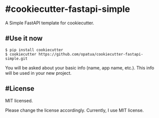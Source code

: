#cookiecutter-fastapi-simple
==================

A Simple FastAPI template for cookiecutter.

#Use it now
----------

    $ pip install cookiecutter
    $ cookiecutter https://github.com/opatua/cookiecutter-fastapi-simple.git

You will be asked about your basic info (name, app name, etc.). This info will be used in your new project.

#License
-------

MIT licensed.

Please change the license accordingly. Currently, I use MIT license.